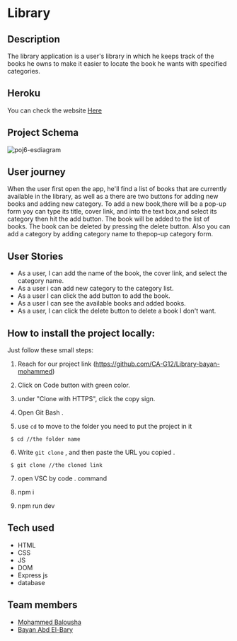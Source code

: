 # **Library**

## Description

The library application is a user's library in which he keeps track of the books he owns to make it easier to locate the book he wants with specified categories.

## Heroku
You can check the website [Here](https://book--library-app.herokuapp.com/)

## Project Schema 
![poj6-esdiagram](https://user-images.githubusercontent.com/88391328/186469314-9734983c-4068-49b5-923b-e731c2c1a58a.png)

## User journey

When the user first open the app, he'll find a list of books that are currently available in the library, as well as a there are two buttons for adding new books and adding new category. To add a new book,there will be a pop-up form yoy can type its title, cover link, and into the text box,and select its category then hit the add button. The book will be added to the list of books. The book can be deleted by pressing the delete button. Also you can add a category by adding category name to thepop-up category form. 

## User Stories

* As a user, I can add the name of the book, the cover link, and select the category name.
* As a user i can add new category to the category list.
* As a user I can click the add button to add the book.
* As a user I can see the available books and added books.
* As a user, I can click the delete button to delete a book I don't want.




##  How to install the project locally:
Just follow these small steps:

1. Reach for our project link (https://github.com/CA-G12/Library-bayan-mohammed)

2. Click on Code button with green color.

3. under "Clone with HTTPS", click the copy sign.

4. Open Git Bash .

5. use `cd` to move to the folder you need to put the project in it

```
 $ cd //the folder name
```
6. Write `git clone` , and then paste the URL you copied .
```
 $ git clone //the cloned link
```
7. open VSC by code . command 

8. npm i

9. npm run dev


## Tech used

* HTML
* CSS
* JS
* DOM
* Express js
* database

##  Team members

- [Mohammed Balousha](https://github.com/MohammedOmar123) 
- [Bayan Abd El-Bary](https://github.com/bayan2002) 
